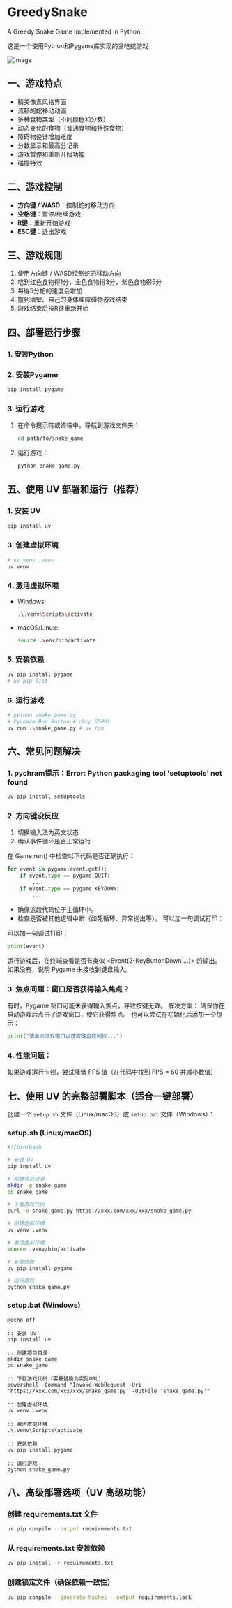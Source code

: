 # GreedySnake
A Greedy Snake Game Implemented in Python.

这是一个使用Python和Pygame库实现的贪吃蛇游戏  

![image](https://github.com/user-attachments/assets/a078de74-a5c1-4986-afd0-017f0ae7313e)


## 一、游戏特点

- 精美像素风格界面
- 流畅的蛇移动动画
- 多种食物类型（不同颜色和分数）
- 动态变化的食物（普通食物和特殊食物）
- 障碍物设计增加难度
- 分数显示和最高分记录
- 游戏暂停和重新开始功能
- 碰撞特效

## 二、游戏控制

- **方向键 / WASD**：控制蛇的移动方向
- **空格键**：暂停/继续游戏
- **R键**：重新开始游戏
- **ESC键**：退出游戏

## 三、游戏规则

1. 使用方向键 / WASD控制蛇的移动方向
2. 吃到红色食物得1分，金色食物得3分，紫色食物得5分
3. 每得5分蛇的速度会增加
4. 撞到墙壁、自己的身体或障碍物游戏结束
5. 游戏结束后按R键重新开始

## 四、部署运行步骤



### 1. 安装Python

### 2. 安装Pygame

```bash
pip install pygame
```

### 3. 运行游戏

1. 在命令提示符或终端中，导航到游戏文件夹：

   ```bash
   cd path/to/snake_game
   ```

2. 运行游戏：

   ```bash
   python snake_game.py
   ```



## 五、使用 UV 部署和运行（推荐）

### 1. 安装 UV

```bash
pip install uv
```

### 3. 创建虚拟环境

```bash
# uv venv .venv
uv venv
```

### 4. 激活虚拟环境

- Windows:

  ```bash
  .\.venv\Scripts\activate
  ```

- macOS/Linux:

  ```bash
  source .venv/bin/activate
  ```

### 5. 安装依赖

```bash
uv pip install pygame
# uv pip list
```

### 6. 运行游戏

```bash
# python snake_game.py
# Pycharm Run Button # chcp 65001
uv run .\snake_game.py # uv run
```


## 六、常见问题解决

### 1. pychram提示：Error: Python packaging tool 'setuptools' not found

```bash
uv pip install setuptools
```



### 2. 方向键没反应

1. 切换输入法为英文状态
2. 确认事件循环是否正常运行

在 Game.run() 中检查以下代码是否正确执行：

```python
for event in pygame.event.get():
    if event.type == pygame.QUIT:
        ...
    if event.type == pygame.KEYDOWN:
        ...
```

- 确保这段代码位于主循环中。
- 检查是否被其他逻辑中断（如死循环、异常抛出等）。
  可以加一句调试打印：

可以加一句调试打印：

```python
print(event)
```

运行游戏后，在终端查看是否有类似 <Event(2-KeyButtonDown ...)> 的输出。如果没有，说明 Pygame 未接收到键盘输入。

### 3. 焦点问题：窗口是否获得输入焦点？

有时，Pygame 窗口可能未获得输入焦点，导致按键无效。
解决方案：
确保你在启动游戏后点击了游戏窗口，使它获得焦点。
也可以尝试在初始化后添加一个提示：

```python
print("请单击游戏窗口以获取键盘控制权...")
```

### 4. 性能问题：

如果游戏运行卡顿，尝试降低 FPS 值（在代码中找到 FPS = 60 并减小数值）

## 七、使用 UV 的完整部署脚本（适合一键部署）

创建一个 `setup.sh` 文件（Linux/macOS）或 `setup.bat` 文件（Windows）：

### setup.sh (Linux/macOS)

```bash
#!/bin/bash

# 安装 UV
pip install uv

# 创建项目目录
mkdir -p snake_game
cd snake_game

# 下载游戏代码
curl -o snake_game.py https://xxx.com/xxx/xxx/snake_game.py

# 创建虚拟环境
uv venv .venv

# 激活虚拟环境
source .venv/bin/activate

# 安装依赖
uv pip install pygame

# 运行游戏
python snake_game.py
```

### setup.bat (Windows)

```batch
@echo off

:: 安装 UV
pip install uv

:: 创建项目目录
mkdir snake_game
cd snake_game

:: 下载游戏代码（需要替换为实际URL）
powershell -Command "Invoke-WebRequest -Uri 'https://xxx.com/xxx/xxx/snake_game.py' -OutFile 'snake_game.py'"

:: 创建虚拟环境
uv venv .venv

:: 激活虚拟环境
.\.venv\Scripts\activate

:: 安装依赖
uv pip install pygame

:: 运行游戏
python snake_game.py
```


## 八、高级部署选项（UV 高级功能）

### 创建 requirements.txt 文件

```bash
uv pip compile --output requirements.txt
```

### 从 requirements.txt 安装依赖

```bash
uv pip install -r requirements.txt
```

### 创建锁定文件（确保依赖一致性）

```bash
uv pip compile --generate-hashes --output requirements.lock
```




















